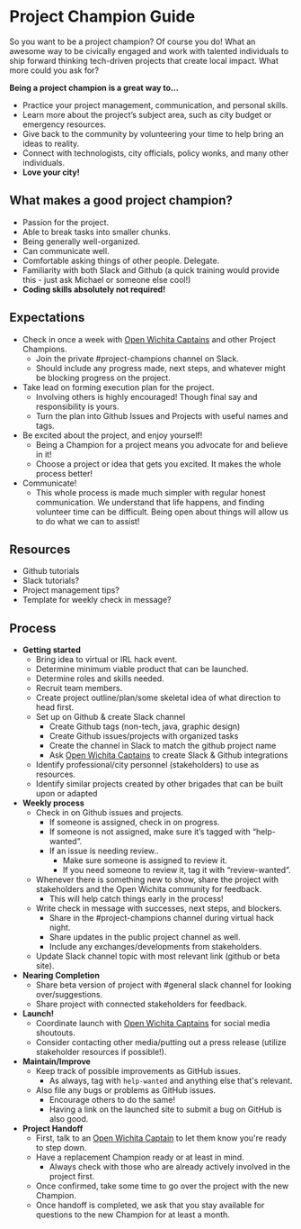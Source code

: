 # Project Champion Guide
 
So you want to be a project champion? Of course you do! What an awesome way to be
civically engaged and work with talented individuals to ship forward thinking
tech-driven projects that create local impact. What more could you ask for?

**Being a project champion is a great way to...**
 
- Practice your project management, communication, and personal skills.
- Learn more about the project’s subject area, such as city budget or emergency resources.
- Give back to the community by volunteering your time to help bring an ideas to reality.
- Connect with technologists, city officials, policy wonks, and many other individuals.
- **Love your city!**
 
## What makes a good project champion?
 
- Passion for the project.
- Able to break tasks into smaller chunks.
- Being generally well-organized.
- Can communicate well.
- Comfortable asking things of other people. Delegate.
- Familiarity with both Slack and Github (a quick training would provide this - just ask Michael or someone else cool!)
- **Coding skills absolutely not required!**
 
## Expectations
 
- Check in once a week with [Open Wichita Captains](https://github.com/openwichita/docs/blob/master/captains.md#roster) and other Project Champions.
  - Join the private #project-champions channel on Slack.
  - Should include any progress made, next steps, and whatever might be blocking
    progress on the project.
- Take lead on forming execution plan for the project.
  - Involving others is highly encouraged! Though final say and responsibility is yours.
  - Turn the plan into Github Issues and Projects with useful names and tags.
- Be excited about the project, and enjoy yourself!
  - Being a Champion for a project means you advocate for and believe in it!
  - Choose a project or idea that gets you excited. It makes the whole process better!
- Communicate!
  - This whole process is made much simpler with regular honest communication.
    We understand that life happens, and finding volunteer time can be
    difficult. Being open about things will allow us to do what we can to
    assist!
 
## Resources
 
- Github tutorials
- Slack tutorials?
- Project management tips?
- Template for weekly check in message?
 
## Process
 
- **Getting started**
  - Bring idea to virtual or IRL hack event.
  - Determine minimum viable product that can be launched.
  - Determine roles and skills needed.
  - Recruit team members.
  - Create project outline/plan/some skeletal idea of what direction to head first.
  - Set up on Github & create Slack channel
    - Create Github tags (non-tech, java, graphic design)
    - Create Github issues/projects with organized tasks
    - Create the channel in Slack to match the github project name
    - Ask [Open Wichita Captains](https://github.com/openwichita/docs/blob/master/captains.md#roster) to create Slack & Github integrations
  - Identify professional/city personnel (stakeholders) to use as resources.
  - Identify similar projects created by other brigades that can be built upon or adapted
- **Weekly process**
  - Check in on Github issues and projects.
    - If someone is assigned, check in on progress.
    - If someone is not assigned, make sure it’s tagged with “help-wanted”.
    - If an issue is needing review..
      - Make sure someone is assigned to review it.
      - If you need someone to review it, tag it with “review-wanted”.
  - Whenever there is something new to show, share the project with stakeholders and the Open Wichita community for feedback.
    - This will help catch things early in the process!	
  - Write check in message with successes, next steps, and blockers.
    - Share in the #project-champions channel during virtual hack night.
    - Share updates in the public project channel as well.
    - Include any exchanges/developments from stakeholders.
  - Update Slack channel topic with most relevant link (github or beta site).
- **Nearing Completion**
  - Share beta version of project with #general slack channel for looking over/suggestions.
  - Share project with connected stakeholders for feedback.
- **Launch!**
  - Coordinate launch with [Open Wichita Captains](https://github.com/openwichita/docs/blob/master/captains.md#roster) for social media shoutouts.
  - Consider contacting other media/putting out a press release (utilize stakeholder resources if possible!).
- **Maintain/Improve**
  - Keep track of possible improvements as GitHub issues.
    - As always, tag with `help-wanted` and anything else that's relevant.
  - Also file any bugs or problems as GitHub issues.
    - Encourage others to do the same!
    - Having a link on the launched site to submit a bug on GitHub is also good.
- **Project Handoff**
  - First, talk to an [Open Wichita Captain](https://github.com/openwichita/docs/blob/master/captains.md#roster) to let them know you're ready to step down.
  - Have a replacement Champion ready or at least in mind.
    - Always check with those who are already actively involved in the project first.
  - Once confirmed, take some time to go over the project with the new Champion.
  - Once handoff is completed, we ask that you stay available for questions to
    the new Champion for at least a month.

